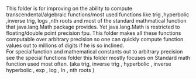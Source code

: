 
This folder is for improving on the ability to compute transcendental/algebraic functions/most used functions like trig ,hyperbolic ,inverse trig, logs ,nth roots and most of the standard mathmatical function that java.lang.Math package provides. Yet java.lang.Math is restricted to floating/double point precision fpu. This folder makes all these functions computable over arbitrary precision so one can quickly compute function values out to millions of digits if he is so inclined.
<br>
For specialfunction and mathematical constants out to arbitrary precision see the special functions folder this folder mostly focuses on Standard math function used most often. (aka trig, inverse trig , hyperbolic , inverse hyperbolic , exp , log , ln , nth roots ) 



